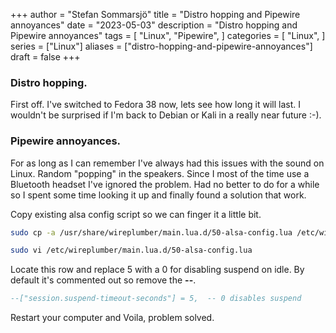 +++
author = "Stefan Sommarsjö"
title = "Distro hopping and Pipewire annoyances"
date = "2023-05-03"
description = "Distro hopping and Pipewire annoyances"
tags = [
    "Linux",
	"Pipewire",
]
categories = [
    "Linux",
]
series = ["Linux"]
aliases = ["distro-hopping-and-pipewire-annoyances"]
draft = false
+++

### Distro hopping.
First off. I've switched to Fedora 38 now, lets see how long it will last. I wouldn't be surprised if I'm back to Debian or Kali in a really near future :-).

### Pipewire annoyances.
For as long as I can remember I've always had this issues with the sound on Linux. Random "popping" in the speakers.
Since I most of the time use a Bluetooth headset I've ignored the problem.
Had no better to do for a while so I spent some time looking it up and finally found a solution that work.

Copy existing alsa config script so we can finger it a little bit.
<!--more-->

```bash
sudo cp -a /usr/share/wireplumber/main.lua.d/50-alsa-config.lua /etc/wireplumber/main.lua.d/50-alsa-config.lua
```

```bash
sudo vi /etc/wireplumber/main.lua.d/50-alsa-config.lua
```

Locate this row and replace 5 with a 0 for disabling suspend on idle. By default it's commented out so remove the **--**.
```lua
--["session.suspend-timeout-seconds"] = 5,  -- 0 disables suspend
```

Restart your computer and Voila, problem solved.



